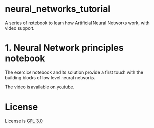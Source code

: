 # neural_networks_tutorial

A series of notebook to learn how Artificial Neural Networks work, with video support.

# 1. Neural Network principles notebook

The exercice notebook and its solution provide a first touch with the building blocks of low level neural networks.

The video is available [on youtube](https://www.youtube.com/watch?v=XJu-ZzE3sUo).


# License

License is [GPL 3.0](LICENSE)
